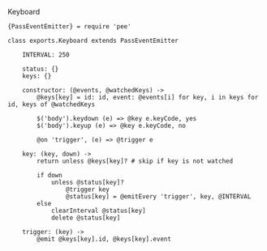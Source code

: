 Keyboard

	{PassEventEmitter} = require 'pee'

	class exports.Keyboard extends PassEventEmitter

		INTERVAL: 250

		status: {}
		keys: {}

		constructor: (@events, @watchedKeys) ->
			@keys[key] = id: id, event: @events[i] for key, i in keys for id, keys of @watchedKeys

			$('body').keydown (e) => @key e.keyCode, yes
			$('body').keyup (e) => @key e.keyCode, no

			@on 'trigger', (e) => @trigger e

		key: (key, down) ->
			return unless @keys[key]? # skip if key is not watched

			if down
				unless @status[key]?
					@trigger key
					@status[key] = @emitEvery 'trigger', key, @INTERVAL
			else
				clearInterval @status[key]
				delete @status[key]

		trigger: (key) ->
			@emit @keys[key].id, @keys[key].event

